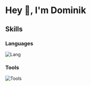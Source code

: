 # Hey 👋, I'm Dominik

Skills
--
### Languages 

![Lang](https://skillicons.dev/icons?i=javascript,typescript,react,haskell )
### Tools

![Tools](https://skillicons.dev/icons?i=git,github,neovim,nodejs,nextjs,jest,css,sass )
